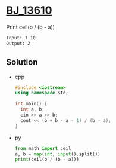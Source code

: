 # [BJ_13610](https://acmicpc.net/problem/13610)

Print ceil(b / (b - a))

```txt
Input: 1 10
Output: 2
```

## Solution

* cpp

  ```cpp
  #include <iostream>
  using namespace std;

  int main() {
    int a, b;
    cin >> a >> b;
    cout << (b + b - a - 1) / (b - a);
  }
  ```

* py

  ```py
  from math import ceil
  a, b = map(int, input().split())
  print(ceil(b / (b - a)))
  ```
